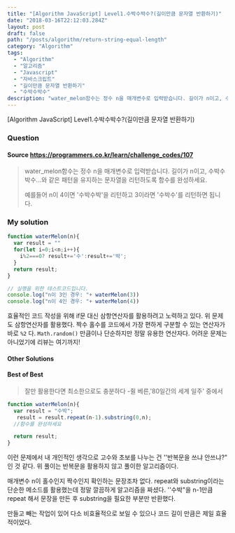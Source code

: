 ```yaml
---
title: "[Algorithm JavaScript] Level1.수박수박수?(길이만큼 문자열 반환하기)"
date: "2018-03-16T22:12:03.284Z"
layout: post
draft: false
path: "/posts/algorithm/return-string-equal-length"
category: "Algorithm"
tags:
  - "Algorithm"
  - "알고리즘"
  - "Javascript"
  - "자바스크립트"
  - "길이만큼 문자열 반환하기"
  - "수박수박수"
description: "water_melon함수는 정수 n을 매개변수로 입력받습니다. 길이가 n이고, 수박수박수...와 같은 패턴을 유지하는 문자열을 리턴하도록 함수를 완성하세요."
---
```


[Algorithm JavaScript] Level1.수박수박수?(길이만큼 문자열 반환하기)

### Question

#### Source https://programmers.co.kr/learn/challenge_codes/107

> water_melon함수는 정수 n을 매개변수로 입력받습니다.
> 길이가 n이고, 수박수박수...와 같은 패턴을 유지하는 문자열을 리턴하도록 함수를 완성하세요.
>
> 예를들어 n이 4이면 '수박수박'을 리턴하고 3이라면 '수박수'를 리턴하면 됩니다.

### My solution

```javascript
function waterMelon(n){
  var result = ""
  for(let i=0;i<n;i++){
    i%2===0? result+='수':result+='박';
  }
  return result;
}

// 실행을 위한 테스트코드입니다.
console.log("n이 3인 경우: "+ waterMelon(3))
console.log("n이 4인 경우: "+ waterMelon(4))
```

효율적인 코드 작성을 위해 if문 대신 삼항연산자를 활용하려고 노력하고 있다. 위 문제도 삼항연산자를 활용했다. 짝수 홀수를 코드에서 가장 편하게 구분할 수 있는 연산자가 바로 ```%2```  다. ```Math.random()``` 만큼이나 단순하지만 정말 유용한 연산자다. 어려운 문제는 아니었기에 리뷰는 여기까지!

#### Other Solutions

#### Best of Best

> 잘만 활용한다면 최소한으로도 충분하다 -쥘 베른,'80일간의 세계 일주' 중에서

```javascript
function waterMelon(n){
  var result = "수박";
   result = result.repeat(n-1).substring(0,n);
  //함수를 완성하세요

  return result;
}
```

이런 문제에서 내 개인적인 생각으로 고수와 초보를 나누는 건 ''반복문을 쓰냐 안쓰냐?" 인 것 같다. 위 풀이는 반복문을 활용하지 않고 풀이한 알고리즘이다. 

매개변수 n이 홀수인지 짝수인지 확인하는 문장조차 없다. repeat와 substring이라는 단순한 메소드를 활용했는데 정말 깔끔하게 알고리즘을 짜셨다. ''수박"을 n-1만큼 repeat 해서 문장을 만든 후  substring을 필요한 부분만 반환했다. 

만들고 빼는 작업이 있어 다소 비효율적으로 보일 수 있으나 코드 길이 만큼은 제일 효율적이었다.





